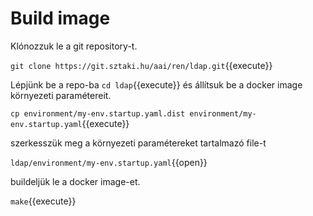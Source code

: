 # Build image

Klónozzuk le a git repository-t.

`git clone https://git.sztaki.hu/aai/ren/ldap.git`{{execute}}

Lépjünk be a repo-ba `cd ldap`{{execute}} és állítsuk be a docker image környezeti paramétereit.

`cp environment/my-env.startup.yaml.dist environment/my-env.startup.yaml`{{execute}}

szerkesszük meg a környezeti paramétereket tartalmazó file-t

`ldap/environment/my-env.startup.yaml`{{open}}

buildeljük le a docker image-et.

`make`{{execute}}

